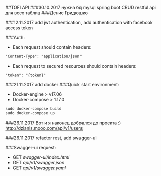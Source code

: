 ##TOFI API
###30.10.2017
нужна бд mysql
spring boot
CRUD restful api для всех таблиц
###Денис Гридюшко

###12.11.2017
add jwt authentication, add authentication with facebook access token

###Auth:
  * Each request should contain headers:
```
"Content-Type": "application/json"
```
  * Each request to secured resources should contain headers:
```
"token": "{token}"
```
###21.11.2017
add docker
###Quick start
environment:
* Docker-engine > v17.06
* Docker-compose > 1.17.0
```
sudo docker-compose build
sudo docker-compose up
```

###26.11.2017
Вот и я наконец добрался до проекта :)
http://dzianis.mooo.com/api/v1/users

###26.11.2017
refactor rest, add swagger-ui

###Swagger-ui request:
  * GET *swagger-ui/index.html*
  * GET *api/v1/swagger.json*
  * GET *api/v1/swagger.yaml*
